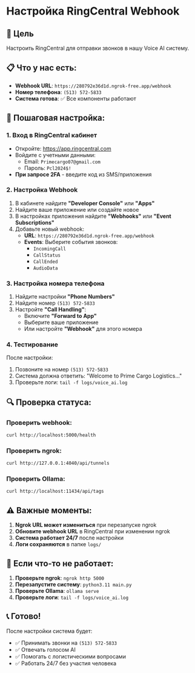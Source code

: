 # Настройка RingCentral Webhook

## 🎯 Цель
Настроить RingCentral для отправки звонков в нашу Voice AI систему.

## 📋 Что у нас есть:
- **Webhook URL**: `https://280792e36d1d.ngrok-free.app/webhook`
- **Номер телефона**: `(513) 572-5833`
- **Система готова**: ✅ Все компоненты работают

## 🔧 Пошаговая настройка:

### 1. Вход в RingCentral кабинет
- Откройте: https://app.ringcentral.com
- Войдите с учетными данными:
  - Email: `Primecargo07@gmail.com`
  - Пароль: `Pcl2024$!`
- **При запросе 2FA** - введите код из SMS/приложения

### 2. Настройка Webhook
1. В кабинете найдите **"Developer Console"** или **"Apps"**
2. Найдите ваше приложение или создайте новое
3. В настройках приложения найдите **"Webhooks"** или **"Event Subscriptions"**
4. Добавьте новый webhook:
   - **URL**: `https://280792e36d1d.ngrok-free.app/webhook`
   - **Events**: Выберите события звонков:
     - `IncomingCall`
     - `CallStatus`
     - `CallEnded`
     - `AudioData`

### 3. Настройка номера телефона
1. Найдите настройки **"Phone Numbers"**
2. Найдите номер `(513) 572-5833`
3. Настройте **"Call Handling"**:
   - Включите **"Forward to App"**
   - Выберите ваше приложение
   - Или настройте **"Webhook"** для этого номера

### 4. Тестирование
После настройки:
1. Позвоните на номер `(513) 572-5833`
2. Система должна ответить: "Welcome to Prime Cargo Logistics..."
3. Проверьте логи: `tail -f logs/voice_ai.log`

## 🔍 Проверка статуса:

### Проверить webhook:
```bash
curl http://localhost:5000/health
```

### Проверить ngrok:
```bash
curl http://127.0.0.1:4040/api/tunnels
```

### Проверить Ollama:
```bash
curl http://localhost:11434/api/tags
```

## ⚠️ Важные моменты:

1. **Ngrok URL может измениться** при перезапуске ngrok
2. **Обновите webhook URL** в RingCentral при изменении ngrok
3. **Система работает 24/7** после настройки
4. **Логи сохраняются** в папке `logs/`

## 🚨 Если что-то не работает:

1. **Проверьте ngrok**: `ngrok http 5000`
2. **Перезапустите систему**: `python3.11 main.py`
3. **Проверьте Ollama**: `ollama serve`
4. **Проверьте логи**: `tail -f logs/voice_ai.log`

## 📞 Готово!

После настройки система будет:
- ✅ Принимать звонки на `(513) 572-5833`
- ✅ Отвечать голосом AI
- ✅ Помогать с логистическими вопросами
- ✅ Работать 24/7 без участия человека
